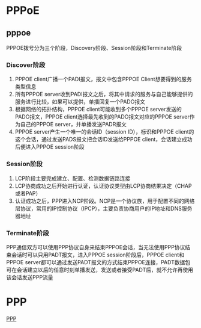 # PPPoE
## pppoe
PPPOE拨号分为三个阶段，Discovery阶段、Session阶段和Terminate阶段

### Discover阶段
1. PPPOE client广播一个PADI报文，报文中包含PPPOE Client想要得到的服务类型信息
2. 所有PPPOE server收到PADI报文之后，将其中请求的服务与自己能够提供的服务进行比较，如果可以提供，单播回复一个PADO报文
3. 根据网络的拓扑结构，PPPOE client可能收到多个PPPOE server发送的PADO报文，PPPOE client选择最先收到的PADO报文对应的PPPOE server作为自己的PPPOE server，并单播发送PADR报文
4. PPPOE server产生一个唯一的会话ID（session ID），标识和PPPOE client的这个会话，通过发送PADS报文把会话ID发送给PPPOE client，会话建立成功后便进入PPPOE session阶段

### Session阶段
1. LCP阶段主要完成建立、配置、检测数据链路连接
2. LCP协商成功之后开始进行认证，认证协议类型由LCP协商结果决定（CHAP或者PAP）
3. 认证成功之后，PPP进入NCP阶段。NCP是一个协议族，用于配置不同的网络层协议，常用的IP控制协议（IPCP），主要负责协商用户的IP地址和DNS服务器地址

### Terminate阶段
PPP通信双方可以使用PPP协议自身来结束PPPOE会话，当无法使用PPP协议结束会话时可以只用PADT报文，进入PPPOE session阶段后，PPPOE client和PPPOE server都可以通过发送PADT报文的方式结束PPPOE连接，PADT数据包可在会话建立以后的任意时刻单播发送，发送或者接受PADT后，就不允许再使用该会话发送PPP流量

# PPP
[PPP](./../../知识体系/路由与交换/m-2-PPP.md)   